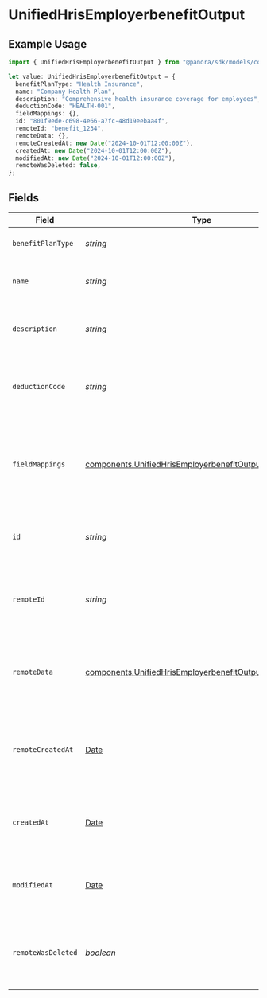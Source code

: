# UnifiedHrisEmployerbenefitOutput

## Example Usage

```typescript
import { UnifiedHrisEmployerbenefitOutput } from "@panora/sdk/models/components";

let value: UnifiedHrisEmployerbenefitOutput = {
  benefitPlanType: "Health Insurance",
  name: "Company Health Plan",
  description: "Comprehensive health insurance coverage for employees",
  deductionCode: "HEALTH-001",
  fieldMappings: {},
  id: "801f9ede-c698-4e66-a7fc-48d19eebaa4f",
  remoteId: "benefit_1234",
  remoteData: {},
  remoteCreatedAt: new Date("2024-10-01T12:00:00Z"),
  createdAt: new Date("2024-10-01T12:00:00Z"),
  modifiedAt: new Date("2024-10-01T12:00:00Z"),
  remoteWasDeleted: false,
};
```

## Fields

| Field                                                                                                                                | Type                                                                                                                                 | Required                                                                                                                             | Description                                                                                                                          | Example                                                                                                                              |
| ------------------------------------------------------------------------------------------------------------------------------------ | ------------------------------------------------------------------------------------------------------------------------------------ | ------------------------------------------------------------------------------------------------------------------------------------ | ------------------------------------------------------------------------------------------------------------------------------------ | ------------------------------------------------------------------------------------------------------------------------------------ |
| `benefitPlanType`                                                                                                                    | *string*                                                                                                                             | :heavy_minus_sign:                                                                                                                   | The type of the benefit plan                                                                                                         | Health Insurance                                                                                                                     |
| `name`                                                                                                                               | *string*                                                                                                                             | :heavy_minus_sign:                                                                                                                   | The name of the employer benefit                                                                                                     | Company Health Plan                                                                                                                  |
| `description`                                                                                                                        | *string*                                                                                                                             | :heavy_minus_sign:                                                                                                                   | The description of the employer benefit                                                                                              | Comprehensive health insurance coverage for employees                                                                                |
| `deductionCode`                                                                                                                      | *string*                                                                                                                             | :heavy_minus_sign:                                                                                                                   | The deduction code for the employer benefit                                                                                          | HEALTH-001                                                                                                                           |
| `fieldMappings`                                                                                                                      | [components.UnifiedHrisEmployerbenefitOutputFieldMappings](../../models/components/unifiedhrisemployerbenefitoutputfieldmappings.md) | :heavy_minus_sign:                                                                                                                   | The custom field mappings of the object between the remote 3rd party & Panora                                                        | {<br/>"custom_field_1": "value1",<br/>"custom_field_2": "value2"<br/>}                                                               |
| `id`                                                                                                                                 | *string*                                                                                                                             | :heavy_minus_sign:                                                                                                                   | The UUID of the employer benefit record                                                                                              | 801f9ede-c698-4e66-a7fc-48d19eebaa4f                                                                                                 |
| `remoteId`                                                                                                                           | *string*                                                                                                                             | :heavy_minus_sign:                                                                                                                   | The remote ID of the employer benefit in the context of the 3rd Party                                                                | benefit_1234                                                                                                                         |
| `remoteData`                                                                                                                         | [components.UnifiedHrisEmployerbenefitOutputRemoteData](../../models/components/unifiedhrisemployerbenefitoutputremotedata.md)       | :heavy_minus_sign:                                                                                                                   | The remote data of the employer benefit in the context of the 3rd Party                                                              | {<br/>"raw_data": {<br/>"additional_field": "some value"<br/>}<br/>}                                                                 |
| `remoteCreatedAt`                                                                                                                    | [Date](https://developer.mozilla.org/en-US/docs/Web/JavaScript/Reference/Global_Objects/Date)                                        | :heavy_minus_sign:                                                                                                                   | The date when the employer benefit was created in the 3rd party system                                                               | 2024-10-01T12:00:00Z                                                                                                                 |
| `createdAt`                                                                                                                          | [Date](https://developer.mozilla.org/en-US/docs/Web/JavaScript/Reference/Global_Objects/Date)                                        | :heavy_minus_sign:                                                                                                                   | The created date of the employer benefit record                                                                                      | 2024-10-01T12:00:00Z                                                                                                                 |
| `modifiedAt`                                                                                                                         | [Date](https://developer.mozilla.org/en-US/docs/Web/JavaScript/Reference/Global_Objects/Date)                                        | :heavy_minus_sign:                                                                                                                   | The last modified date of the employer benefit record                                                                                | 2024-10-01T12:00:00Z                                                                                                                 |
| `remoteWasDeleted`                                                                                                                   | *boolean*                                                                                                                            | :heavy_minus_sign:                                                                                                                   | Indicates if the employer benefit was deleted in the remote system                                                                   | false                                                                                                                                |